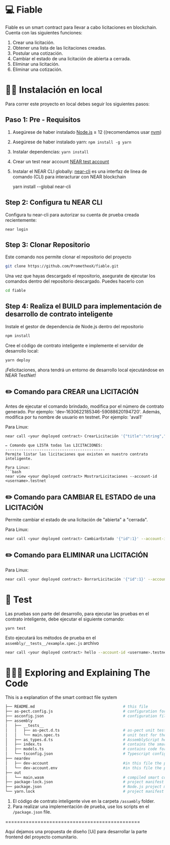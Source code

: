 💻 Fiable
==================

 Fiable es un smart contract para llevar a cabo licitaciones en blockchain. Cuenta con las siguientes funciones:
 
 1. Crear una licitación.
 2. Obtener una lista de las licitaciones creadas.
 3. Postular una cotización.
 4. Cambiar el estado de una licitación de abierta a cerrada.
 5. Eliminar una licitación.
 6. Eliminar una cotización.
 

👨‍💻 Instalación en local
===========

Para correr este proyecto en local debes seguir los siguientes pasos:


Paso 1: Pre - Requisitos
------------------------------

1. Asegúrese de haber instalado [Node.js] ≥ 12 ((recomendamos usar [nvm])
2. Asegúrese de haber instalado yarn: `npm install -g yarn`
3. Instalar dependencias: `yarn install`
4. Crear un test near account [NEAR test account]
5. Instalar el NEAR CLI globally: [near-cli] es una interfaz de linea de comando (CLI) para interacturar con NEAR blockchain

    yarn install --global near-cli

Step 2: Configura tu NEAR CLI
-------------------------------

Configura tu near-cli para autorizar su cuenta de prueba creada recientemente:

    near login
    
Step 3: Clonar Repositorio
-------------------------------    

Este comando nos permite clonar el repositorio del proyecto

```bash
git clone https://github.com/PrometheoX/fiable.git
```

Una vez que hayas descargado el repositorio, asegurate de ejecutar los comandos dentro del repositorio descargado. Puedes hacerlo con
```bash
cd fiable
```

Step 4: Realiza el BUILD para implementación de desarrollo de contrato inteligente 
------------------------------------------------------------------------------------

Instale el gestor de dependencia de Node.js dentro del repositorio

```bash
npm install
```

Cree el código de contrato inteligente e implemente el servidor de desarrollo local: 
```bash
yarn deploy
```


¡Felicitaciones, ahora tendrá un entorno de desarrollo local ejecutándose en NEAR TestNet!


✏️ Comando para CREAR una LICITACIÓN
-----------------------------------------------
Antes de ejecutar el comando brindado, modifica <your deployed contract> por el número de contrato generado. Por ejemplo: 'dev-1630622185346-59088620194720'. Además, modifica <username> por tu nombre de usuario en testnet. Por ejemplo: 'aval1'

Para Linux:
```bash
near call <your deployed contract> CrearLicitación '{"title":"string","razón_social":"string","descripción":"string","presupuesto_max":<number>,"anticipo":<number>,"fecha_cierre":"string"}' --account-id <username>.testnet
```

```
✏️ Comando que LISTA todas las LICITACIONES:
--------------------------------------------
Permite listar las licitaciones que existen en nuestro contrato inteligente. 

Para Linux:
```bash
near view <your deployed contract> MostrarLicitaciones --account-id <username>.testnet
```

✏️ Comando para CAMBIAR EL ESTADO de una LICITACIÓN
------------------------------------------------

Permite cambiar el estado de una licitación de "abierta" a "cerrada".

Para Linux:
```bash
near call <your deployed contract> CambiarEstado '{"id":1}' --account-id <username>.testnet
```

✏️ Comando para ELIMINAR una LICITACIÓN
--------------------------------------------

Para Linux:
```bash
near call <your deployed contract> BorrarLicitación '{"id":1}' --account-id <username>.testnet
``` 




🤖 Test 
==================

Las pruebas son parte del desarrollo, para ejecutar las pruebas en el contrato inteligente, debe ejecutar el siguiente comando:

    yarn test


Esto ejecutará los métodos de prueba en el `assembly/__tests__/example.spec.js` archivo


```bash
near call <your deployed contract> hello --account-id <username>.testnet
```


👩🏼‍🏫 Exploring and Explaining The Code 
====================================
This is a explanation of the smart contract file system

```bash
├── README.md                                       # this file
├── as-pect.config.js                               # configuration for as-pect (AssemblyScript unit testing)
├── asconfig.json                                   # configuration file for Assemblyscript compiler
├── assembly
│   ├── __tests__
│   │   ├── as-pect.d.ts                            # as-pect unit testing headers for type hints
│   │   └── main.spec.ts                            # unit test for the contract
│   ├── as_types.d.ts                               # AssemblyScript headers for type hint
│   ├── index.ts                                    # contains the smart contract code
│   ├── models.ts                                   # contains code for the models accesible to the smart contract
│   └── tsconfig.json                               # Typescript configuration file
├── neardev
│   ├── dev-account                                 #in this file the provisional deploy smart contract account is saved
│   └── dev-account.env                             #in this file the provisional deploy smart contract account is saved like a environment variable                             
├── out
│   └── main.wasm                                   # compiled smart contract code using to deploy
├── package-lock.json                               # project manifest lock version
├── package.json                                    # Node.js project manifest (scripts and dependencies)
└── yarn.lock                                       # project manifest lock version
```
1. El código de contrato inteligente vive en la carpeta `/assambly` folder.
2. Para realizar una implementación de prueba, use los scripts en el `/package.json` file.



==============================================

Aquí dejamos una propuesta de diseño [Ui] para desarrollar la parte frontend del proyecto comunitario. 


  [create-near-app]: https://github.com/near/create-near-app
  [Node.js]: https://nodejs.org/en/download/package-manager/
  [NEAR accounts]: https://docs.near.org/docs/concepts/account
  [NEAR Wallet]: https://wallet.testnet.near.org/
  [near-cli]: https://github.com/near/near-cli
  [NEAR test account]: https://docs.near.org/docs/develop/basics/create-account#creating-a-testnet-account
  [nvm]: https://github.com/nvm-sh/nvm
  [UX/UI]: https://drive.google.com/file/d/16U1ximx14-tZGFPKoo_sY0NfUVVrzYX8/view?usp=sharing
